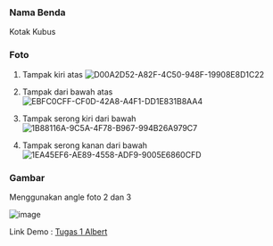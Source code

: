 ### Nama Benda  
Kotak  Kubus

### Foto 

1. Tampak kiri atas
![D00A2D52-A82F-4C50-948F-19908E8D1C22](https://user-images.githubusercontent.com/55067921/134200440-d44ba5ea-46d3-4ded-b2e2-304cf7544836.jpg)

2. Tampak dari bawah atas
![EBFC0CFF-CF0D-42A8-A4F1-DD1E831B8AA4](https://user-images.githubusercontent.com/55067921/134200498-41c31ffe-7683-4da9-9203-a1f743a4876b.jpg)

3. Tampak serong kiri dari bawah
![1B88116A-9C5A-4F78-B967-994B26A979C7](https://user-images.githubusercontent.com/55067921/134200532-6bc46c8f-8138-42f8-a41a-2cb505527ad2.jpg)

4. Tampak serong kanan dari bawah
![1EA45EF6-AE89-4558-ADF9-9005E6860CFD](https://user-images.githubusercontent.com/55067921/134200561-dab9530e-4a10-4783-93e1-5ba5e25e36ff.jpg)

### Gambar
Menggunakan angle foto 2 dan 3

![image](https://user-images.githubusercontent.com/55067921/136095634-92a4606d-5aa9-4356-92b2-facdc907a460.png)

Link Demo : [Tugas 1 Albert](http://tugas1albert.netlify.app/)
